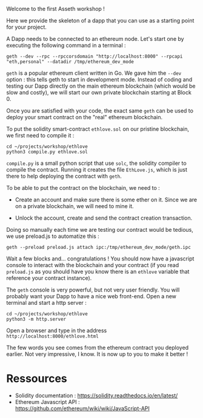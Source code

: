 Welcome to the first Asseth workshop !


Here we provide the skeleton of a dapp that you can use as a starting point 
for your project.

A Dapp needs to be connected to an ethereum node. Let's start one by executing 
the following command in a terminal  :

    geth --dev --rpc --rpccorsdomain "http://localhost:8000" --rpcapi "eth,personal" --datadir /tmp/ethereum_dev_mode

`geth` is a popular ethereum client written in Go. We gave him the `--dev`
option : this tells geth to start in development mode. Instead of coding and testing
our Dapp directly on the main ethereum blockchain (which would be slow and
costly), we will start our own private blockchain starting at Block 0.

Once you are satisfied with your code, the exact same `geth` can be used to
deploy your smart contract on the "real" ethereum blockchain.


To put the solidity smart-contract `ethlove.sol` on our pristine blockchain,
we first need to compile it : 

    cd ~/projects/workshop/ethlove
    python3 compile.py ethlove.sol

`compile.py` is a small python script that use `solc`, the solidity compiler
to compile the contract. Running it creates the file `EthLove.js`, which is
just there to help deploying the contract with `geth`.


To be able to put the contract on the blockchain, we need to : 

- Create an account and make sure there is some ether on it. Since we are on a
private blockchain, we will need to mine it.

- Unlock the account, create and send the contract creation transaction.

Doing so manually each time we are testing our contract would be tedious, we
use preload.js to automatize this :

    geth --preload preload.js attach ipc:/tmp/ethereum_dev_mode/geth.ipc

Wait a few blocks and... congratulations ! You should now have a javascript
console to interact with the blockchain and your contract (if you read
`preload.js` as you should have you know there is an `ethlove` variable that
reference your contract instance).


The `geth` console is very powerful, but not very user friendly. You will
probably want your Dapp to have a nice web front-end. Open a new terminal and
start a http server :

    cd ~/projects/workshop/ethlove
    python3 -m http.server


Open a browser and type in the address `http://localhost:8000/ethlove.html`

The few words you see comes from the ethereum contract you deployed earlier.
Not very impressive, I know. It is now up to you to make it better !


Ressources
==========

- Solidity documentation : https://solidity.readthedocs.io/en/latest/
- Ethereum Javascript API : https://github.com/ethereum/wiki/wiki/JavaScript-API
